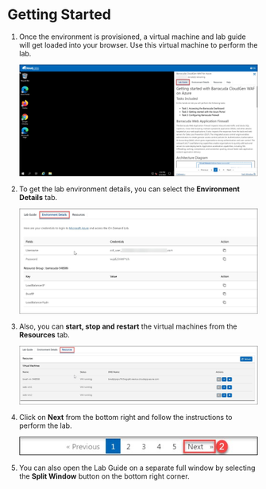 # Getting Started

1. Once the environment is provisioned, a virtual machine and lab guide will get loaded into your browser. Use this virtual machine to perform the lab.

    ![](../images/image-started.jpg)
     
1. To get the lab environment details, you can select the **Environment Details** tab.

    ![](../images/image-903.jpg)

1. Also, you can **start, stop and restart** the virtual machines from the **Resources** tab.

    ![](../images/image002.jpg)
    
1. Click on **Next** from the bottom right and follow the instructions to perform the lab.

    ![](../images/image-901.jpg)
    
1. You can also open the Lab Guide on a separate full window by selecting the **Split Window** button on the bottom right corner.


